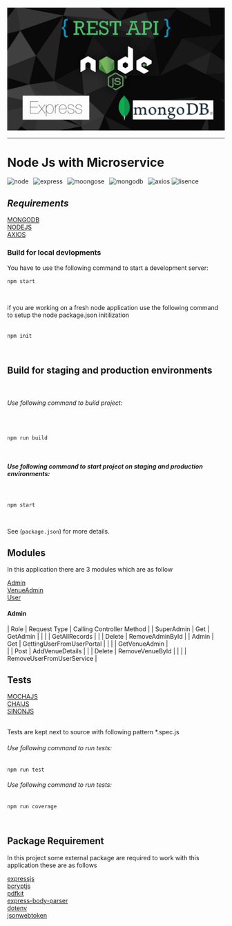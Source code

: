 ![mongo](./images/mongo.png 'mongo') 
<br/>
<hr/>

# Node Js with Microservice 

![node](https://img.shields.io/badge/v16.13.2-node-green 'node') &ensp;![express](https://img.shields.io/badge/4.18.1-express-lightgrey 'express') &ensp;![moongose](https://img.shields.io/badge/6.3.4-mongoose-red 'mongoose') &ensp;![mongodb](https://img.shields.io/badge/4.2-mongodb-brightgreen 'mongodb') &ensp;![axios](https://img.shields.io/badge/0.27.2-axios-red 'axios')
![lisence](https://img.shields.io/badge/mit-lisence-yellow 'lisence')<br/>

## _Requirements_ <br />
[MONGODB](https://www.mongodb.com/cloud/atlas "mongodb")  <br/>
[NODEJS](https://nodejs.org "nodejs")  <br/>
[AXIOS](https://axios-http.com 'axios')  <br/>

### Build for local devlopments <br/>

You have to use the following command to start a development server:

```
npm start
```
<br/>

if you are working on a fresh node application use the following command to setup the node package.json initilization <br/>
<br/>

```
npm init
```
<br/>

## Build for staging and production environments
<br/>


###### Use following command to build project:
<br/>

```
npm run build
```

<br/>


##### Use following command to start project on staging and production environments:
<br/>

```
npm start
```

<br/>

See (`package.json`) for more details. <br/>

## Modules

In this application there are 3 modules which are as follow

[Admin](https://github.com/ShHimanshu9258/book_my_show/blob/master/admin/src/routes/admin-routes.js 'admin') <br/>
[VenueAdmin](https://github.com/ShHimanshu9258/book_my_show/blob/master/admin/src/routes/venue-routes.js 'venue')<br>
[User](https://github.com/ShHimanshu9258/book_my_show/tree/master/user 'user')

#### Admin

|   Role        | Request Type | Calling Controller Method |
|  SuperAdmin   | Get          | GetAdmin                  |
|               |              | GetAllRecords             |
|               |  Delete      | RemoveAdminById           |
| Admin         | Get          | GettingUserFromUserPortal |
|               |              | GetVenueAdmin             |               
|               | Post         | AddVenueDetails           |
|               | Delete       | RemoveVenueById           |
|               |              | RemoveUserFromUserService |

## Tests <br/>

[MOCHAJS](https://mochajs.org/ 'mocha') <br/>
[CHAIJS](https://chaijs.org/ 'chai')<br/>
[SINONJS](https://sinonjs.org/ 'sinon')<br/>
<br/>

Tests are kept next to source with following pattern *.spec.js
<br/>

###### Use following command to run tests: <br/>
```
npm run test
```

###### Use following command to run tests: <br/>
```
npm run coverage
```
<br/>

## Package Requirement <br/>

In this project some external package are required to work with this application these are as follows
<br/>

[expressjs](https://expressjs.com 'expressjs')<br/>
[bcryptjs](https://www.npmjs.com/package/bcryptjs 'bcryptjs')<br/>
[pdfkit](https://www.npmjs.com/package/pdfkit-es 'pdfkit')<br/>
[express-body-parser](https://expressjs.com/en/resources/middleware/body-parser.html 'express-body-parser')<br/>
[dotenv](https://www.npmjs.com/package/dotenv 'dotenv')<br/>
[jsonwebtoken](https://www.npmjs.com/package/jsonwebtoken 'jsonwebtoken')<br/>




